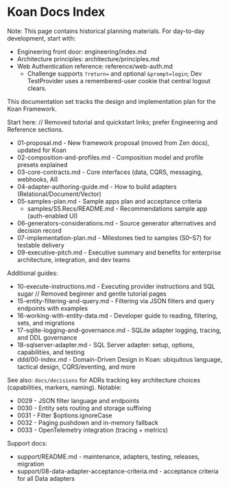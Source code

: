 # Koan Docs Index

Note: This page contains historical planning materials. For day-to-day development, start with:

- Engineering front door: engineering/index.md
- Architecture principles: architecture/principles.md
- Web Authentication reference: reference/web-auth.md
  - Challenge supports `?return=` and optional `&prompt=login`; Dev TestProvider uses a remembered-user cookie that central logout clears.

This documentation set tracks the design and implementation plan for the Koan Framework.

Start here:
// Removed tutorial and quickstart links; prefer Engineering and Reference sections.

- 01-proposal.md - New framework proposal (moved from Zen docs), updated for Koan
- 02-composition-and-profiles.md - Composition model and profile presets explained
- 03-core-contracts.md - Core interfaces (data, CQRS, messaging, webhooks, AI)
- 04-adapter-authoring-guide.md - How to build adapters (Relational/Document/Vector)
- 05-samples-plan.md - Sample apps plan and acceptance criteria
  - samples/S5.Recs/README.md - Recommendations sample app (auth-enabled UI)
- 06-generators-considerations.md - Source generator alternatives and decision record
- 07-implementation-plan.md - Milestones tied to samples (S0–S7) for testable delivery
- 09-executive-pitch.md - Executive summary and benefits for enterprise architecture, integration, and dev teams

Additional guides:

- 10-execute-instructions.md - Executing provider instructions and SQL sugar
  // Removed beginner and gentle tutorial pages
- 15-entity-filtering-and-query.md - Filtering via JSON filters and query endpoints with examples
- 16-working-with-entity-data.md - Developer guide to reading, filtering, sets, and migrations
- 17-sqlite-logging-and-governance.md - SQLite adapter logging, tracing, and DDL governance
- 18-sqlserver-adapter.md - SQL Server adapter: setup, options, capabilities, and testing
- ddd/00-index.md - Domain-Driven Design in Koan: ubiquitous language, tactical design, CQRS/eventing, and more

See also: `docs/decisions` for ADRs tracking key architecture choices (capabilities, markers, naming). Notable:

- 0029 - JSON filter language and endpoints
- 0030 - Entity sets routing and storage suffixing
- 0031 - Filter $options.ignoreCase
- 0032 - Paging pushdown and in-memory fallback
- 0033 - OpenTelemetry integration (tracing + metrics)

Support docs:

- support/README.md - maintenance, adapters, testing, releases, migration
- support/08-data-adapter-acceptance-criteria.md - acceptance criteria for all Data adapters

